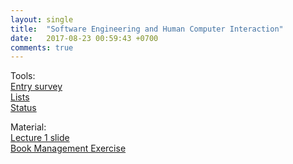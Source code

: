 ```yaml
---
layout: single
title:  "Software Engineering and Human Computer Interaction"
date:   2017-08-23 00:59:43 +0700
comments: true
---
```

Tools:  
[Entry survey][entry_survey]  
[Lists][list_sehci]  
[Status][status]

Material:  
[Lecture 1 slide][lecture1]  
[Book Management Exercise][exercise1]

[entry_survey]: https://goo.gl/forms/7eRGhnMsZybaIbbG2
[exercise1]: https://goo.gl/vTV8zM
[lecture1]: /courses/sehci/lecture1.pptx
[list_sehci]: https://goo.gl/4EzqVP
[status]: https://goo.gl/i6Ei19

